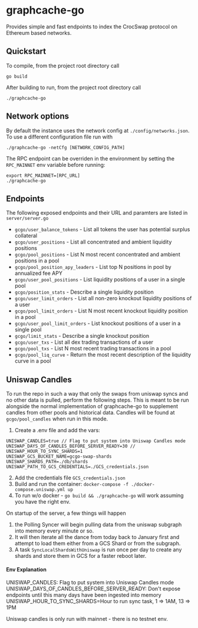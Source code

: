 # graphcache-go

Provides simple and fast endpoints to index the CrocSwap protocol on Ethereum based networks.

## Quickstart

To compile, from the project root directory call

`go build`

After building to run, from the project root directory call

`./graphcache-go`

## Network options

By default the instance uses the network config at `./config/networks.json`. To use a different configuration file run with

`./graphcache-go -netCfg [NETWORK_CONFIG_PATH]`

The RPC endpoint can be overriden in the environment by setting the `RPC_MAINNET` env variable before running:

    export RPC_MAINNET=[RPC_URL]
    ./graphcache-go

## Endpoints

The following exposed endpoints and their URL and paramters are listed in `server/server.go`

- `gcgo/user_balance_tokens` - List all tokens the user has potential surplus collateral
- `gcgo/user_positions` - List all concentrated and ambient liquidity positions
- `gcgo/pool_positions` - List N most recent concentrated and ambient positions in a pool
- `gcgo/pool_position_apy_leaders` - List top N positions in pool by annualized fee APY
- `gcgo/user_pool_positions` - List liquidity positions of a user in a single pool
- `gcgo/position_stats` - Describe a single liquidity position
- `gcgo/user_limit_orders` - List all non-zero knockout liquidity positions of a user
- `gcgo/pool_limit_orders` - List N most recent knockout liquidity position in a pool
- `gcgo/user_pool_limit_orders` - List knockout positions of a user in a single pool
- `gcgo/limit_stats` - Describe a single knockout position
- `gcgo/user_txs` - List all dex trading transactions of a user
- `gcgo/pool_txs` - List N most recent trading transactions in a pool
- `gcgo/pool_liq_curve` - Return the most recent description of the liquidity curve in a pool

## Uniswap Candles

To run the repo in such a way that only the swaps from uniswap syncs and no other data is pulled, perform the following steps. This is meant to be run alongside the normal implementation of graphcache-go to supplement candles from other pools and historical data. Candles will be found at `gcgo/pool_candles` when run in this mode.

1. Create a .env file and add the vars:

```
UNISWAP_CANDLES=true // Flag to put system into Uniswap Candles mode
UNISWAP_DAYS_OF_CANDLES_BEFORE_SERVER_READY=30 //
UNISWAP_HOUR_TO_SYNC_SHARDS=1
UNISWAP_GCS_BUCKET_NAME=gcgo-swap-shards
UNISWAP_SHARDS_PATH=./db/shards
UNISWAP_PATH_TO_GCS_CREDENTIALS=./GCS_credentials.json
```

2. Add the credentials file `GCS_credentials.json`
3. Build and run the container: `docker-compose -f ./docker-compose.uniswap.yml up`
4. To run w/o docker - `go build && ./graphcache-go` will work assuming you have the right env.

On startup of the server, a few things will happen

1. the Polling Syncer will begin pulling data from the uniswap subgraph into memory every minute or so.
2. It will then iterate all the dance from today back to January first and attempt to load them either from a GCS Shard or from the subgraph.
3. A task `SyncLocalShardsWithUniswap` is run once per day to create any shards and store them in GCS for a faster reboot later.

#### Env Explanation

UNISWAP_CANDLES: Flag to put system into Uniswap Candles mode
UNISWAP_DAYS_OF_CANDLES_BEFORE_SERVER_READY: Don't expose endpoints until this many days have been ingested into memory
UNISWAP_HOUR_TO_SYNC_SHARDS=Hour to run sync task, 1 => 1AM, 13 => 1PM

Uniswap candles is only run with mainnet - there is no testnet env.

